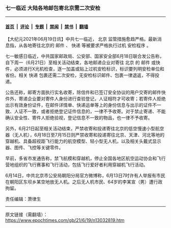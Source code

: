 ### 七一临近 大陆各地邮包寄北京需二次安检

---

#### [首页](../../../..?n13032819) &nbsp;|&nbsp; [评论](../../../../../epoch-comment?n13032819) &nbsp;|&nbsp; [专题](../../../../../epoch-special?n13032819) &nbsp;|&nbsp; [禁闻](../../../../../epoch-news?n13032819) &nbsp;|&nbsp; [禁书](../../../../../books?n13032819) &nbsp;|&nbsp; [翻墙](https://github.com/gfw-breaker/nogfw/blob/master/README.md?n13032819)


<div class="post_content" id="artbody" itemprop="articleBody">
 <!-- article content begin -->
 <p>
  【大纪元2021年06月19日讯】中共七一临近，
  <ok href="https://www.epochtimes.com/gb/tag/%E5%8C%97%E4%BA%AC.html">
   北京
  </ok>
  监管措施愈趋严格。最新消息指，从各地寄往北京的
  <ok href="https://www.epochtimes.com/gb/tag/%E9%82%AE%E4%BB%B6.html">
   邮件
  </ok>
  、
  <ok href="https://www.epochtimes.com/gb/tag/%E5%BF%AB%E9%80%92.html">
   快递
  </ok>
  等被要求严格执行过机
  <ok href="https://www.epochtimes.com/gb/tag/%E5%AE%89%E6%A3%80%E7%A8%8B%E5%BA%8F.html">
   安检程序
  </ok>
  。
 </p>
 <p>
  七一敏感日临近，中共国家邮政局、公安部、国家安全部6月18日联合发公告称，自下周一（6月21日）至相关活动结束，各地邮递企业对寄往
  <ok href="https://www.epochtimes.com/gb/tag/%E5%8C%97%E4%BA%AC.html">
   北京
  </ok>
  的
  <ok href="https://www.epochtimes.com/gb/tag/%E9%82%AE%E4%BB%B6.html">
   邮件
  </ok>
  或快件，必须进行X光机检查，逐一加盖或贴上过机安检标识，标识要列明安检单位和省份。相关
  <ok href="https://www.epochtimes.com/gb/tag/%E5%BF%AB%E9%80%92.html">
   快递
  </ok>
  包裹还需二次安检，无安检标识邮件、包裹一律退返，不得投递。
 </p>
 <p>
  公告还称，邮寄方面执行实名收寄，除信件和已签订安全协议的用户交寄的邮件快件外，寄递企业要对寄件人身份进行查验登记，人证相符才可收寄；若寄件人拒绝出示有效身份证件，在邮件详情单、快递运单等上的身份信息与出示的证件不一致、人证不一致，或者拒绝登记证件信息的，一律不予收寄。对于禁止寄递、不能确认安全性、寄件人拒绝验视，登记信息不一致的物品，也一律不予收寄。
 </p>
 <p>
  另外，6月21日起至相关活动结束，严禁收寄和投递寄往北京的低空慢速小型航空器（无人机），6月18日至7月15日则严禁收寄和投递寄往北京、天津、河北等地的穿越机、具备超视距飞行能力的航空模型、轻小型无人机，以及相关头戴式显示器、图传、飞控等关键零件。
 </p>
 <p>
  早前，多省市发通告称，禁飞航模和穿越机，停止全国各地区航空运动协会和飞行营地组织的飞行赛事和飞行活动，包括飞行爱好者利用穿越机飞行活动。
 </p>
 <p>
  6月14日，中共北京市公安局朝阳分局官方微博称，6月13日7时许有人举报有市民在朝阳区东坝乡某空地放无人机。之后无人机市民、64岁的李某宣（男）遭行政拘留。
 </p>
 <p>
  责任编辑：萧律生
 </p>
 <!-- article content end -->
 <div id="below_article_ad">
 </div>
</div>


---

原文链接（需翻墙）：https://www.epochtimes.com/gb/21/6/19/n13032819.htm